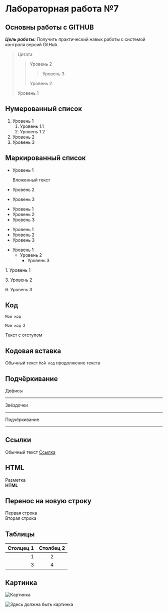 # Лабораторная работа №7

## Основны работы с GITHUB

***Цель работы:*** Получить практический навык работы с системой контроля версий GitHub.

>Цитата 
>> Уровень 2
>>> Уровень 3
>>
>> Уровень 2
>
>Уровень 1

## Нумерованный список

1. Уровень 1
   1. Уровень 1.1
   1. Уровень 1.2
1. Уровень 2
1. Уровень 3

## Маркированный список

* Уровень 1

   Вложенный текст
* Уровень 2
* Уровень 3

+ Уровень 1
+ Уровень 2
+ Уровень 3

- Уровень 1
- Уровень 2
- Уровень 3

* Уровень 1
   * Уровень 2
      * Уровень 3

1\. Уровень 1

3\. Уровень 2

6\. Уровень 3

## Код

```javascript
Мой код
```

    Мой код 2
    
   Текст с отступом
   
## Кодовая вставка

Обычный текст `Мой код` продолжение текста

## Подчёркивание

Дефисы

---

Звёздочки

***

Подчёркивание

___

## Ссылки

Обычный текст [Ссылка](https://google.com "Сайт google")


## HTML

<p> Разметка <br/> <b> HTML </b> </p>

## Перенос на новую строку

Первая строка  
Вторая строка

## Таблицы

| Столцец 1 | Столбец 2|
|----------:|:--------:|
|1          |2         |
|          3|         4|

## Картинка

![Картинка](https://3dnews.ru/assets/external/illustrations/2020/03/17/1006161/i75_ArticleImage_23542.jpg)

![Здесь должна быть картинка](https://3dnews.ru/assets/external/illustrations/2020/03/17/1006161/_ArticleImage_23542.jpg)
